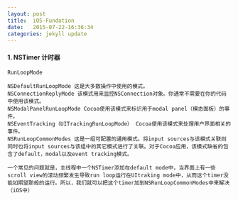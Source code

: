 ```yaml
---
layout: post
title:  iOS-Fundation
date:   2015-07-22-16:36:34
categories: jekyll update
---
```



#### 1. NSTimer 计时器

	RunLoopMode
	
	NSDefaultRunLoopMode 这是大多数操作中使用的模式。
	NSConnectionReplyMode 该模式用来监控NSConnection对象。你通常不需要在你的代码中使用该模式。
	NSModalPanelRunLoopMode Cocoa使用该模式来标识用于modal panel（模态面板）的事件。
	NSEventTracking（UITrackingRunLoopMode） Cocoa使用该模式来处理用户界面相关的事件。
	NSRunLoopCommonModes 这是一组可配置的通用模式。将input sources与该模式关联则同时也将input sources与该组中的其它模式进行了关联。对于Cocoa应用，该模式缺省的包含了default，modal以及event tracking模式。

	一个常见的问题就是，主线程中一个NSTimer添加在default mode中，当界面上有一些scroll view的滚动频繁发生导致run loop运行在UItraking mode中，从而这个timer没能如期望那般的运行。所以，我们就可以把这个timer加到NSRunLoopCommonModes中来解决（iOS中）


	

[jekyll]:      http://jekyllrb.com
[jekyll-gh]:   https://github.com/jekyll/jekyll
[jekyll-help]: https://github.com/jekyll/jekyll-help
